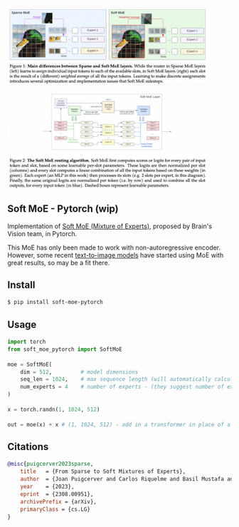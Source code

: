<img src="./soft-moe.1.png" width="450px"></img>

<img src="./soft-moe.2.png" width="450px"></img>

## Soft MoE - Pytorch (wip)

Implementation of <a href="https://arxiv.org/abs/2308.00951">Soft MoE (Mixture of Experts)</a>, proposed by Brain's Vision team, in Pytorch.

This MoE has only been made to work with non-autoregressive encoder. However, some recent <a href="https://arxiv.org/abs/2305.18295">text-to-image models</a> have started using MoE with great results, so may be a fit there.

## Install

```bash
$ pip install soft-moe-pytorch
```

## Usage

```python
import torch
from soft_moe_pytorch import SoftMoE

moe = SoftMoE(
    dim = 512,         # model dimensions
    seq_len = 1024,    # max sequence length (will automatically calculate number of slots as seq_len // num_experts) - you can also set num_slots directly
    num_experts = 4    # number of experts - (they suggest number of experts should be high enough that each of them get only 1 slot. wonder if that is the weakness of the paper?)
)

x = torch.randn(1, 1024, 512)

out = moe(x) + x # (1, 1024, 512) - add in a transformer in place of a feedforward at a certain layer (here showing the residual too)
```

## Citations

```bibtex
@misc{puigcerver2023sparse,
    title 	= {From Sparse to Soft Mixtures of Experts}, 
    author 	= {Joan Puigcerver and Carlos Riquelme and Basil Mustafa and Neil Houlsby},
    year 	= {2023},
    eprint 	= {2308.00951},
    archivePrefix = {arXiv},
    primaryClass = {cs.LG}
}
```
